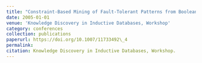 ```yaml
---
title: "Constraint-Based Mining of Fault-Tolerant Patterns from Boolean Data"
date: 2005-01-01
venue: 'Knowledge Discovery in Inductive Databases, Workshop'
category: conferences
collection: publications
paperurl: https://doi.org/10.1007/11733492\_4
permalink: 
citation: Knowledge Discovery in Inductive Databases, Workshop.
---
```

